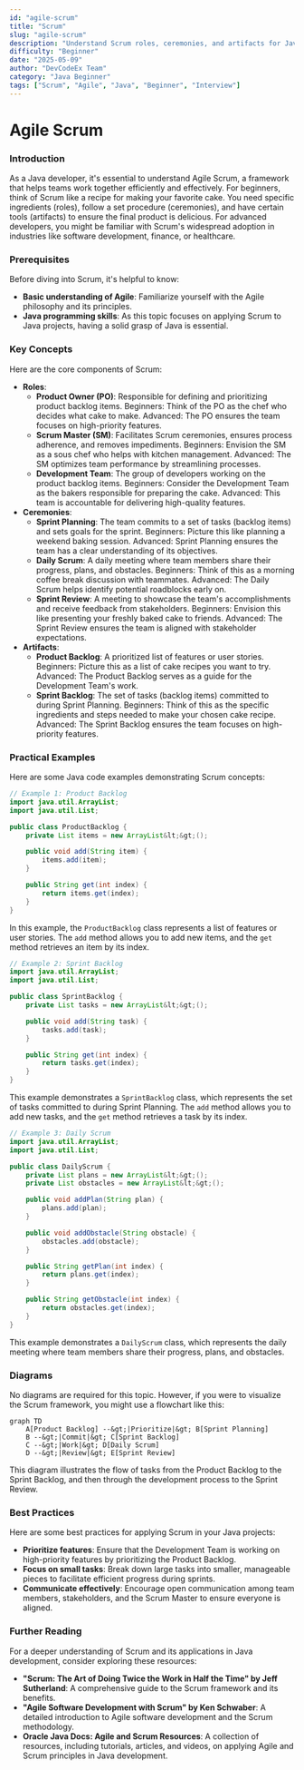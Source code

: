 ```yaml
---
id: "agile-scrum"
title: "Scrum"
slug: "agile-scrum"
description: "Understand Scrum roles, ceremonies, and artifacts for Java projects."
difficulty: "Beginner"
date: "2025-05-09"
author: "DevCodeEx Team"
category: "Java Beginner"
tags: ["Scrum", "Agile", "Java", "Beginner", "Interview"]
---
```


**Agile Scrum**
================

### Introduction

As a Java developer, it's essential to understand Agile Scrum, a framework that helps teams work together efficiently and effectively. For beginners, think of Scrum like a recipe for making your favorite cake. You need specific ingredients (roles), follow a set procedure (ceremonies), and have certain tools (artifacts) to ensure the final product is delicious. For advanced developers, you might be familiar with Scrum's widespread adoption in industries like software development, finance, or healthcare.

### Prerequisites

Before diving into Scrum, it's helpful to know:

* **Basic understanding of Agile**: Familiarize yourself with the Agile philosophy and its principles.
* **Java programming skills**: As this topic focuses on applying Scrum to Java projects, having a solid grasp of Java is essential.

### Key Concepts

Here are the core components of Scrum:

* **Roles**:
	+ **Product Owner (PO)**: Responsible for defining and prioritizing product backlog items. Beginners: Think of the PO as the chef who decides what cake to make. Advanced: The PO ensures the team focuses on high-priority features.
	+ **Scrum Master (SM)**: Facilitates Scrum ceremonies, ensures process adherence, and removes impediments. Beginners: Envision the SM as a sous chef who helps with kitchen management. Advanced: The SM optimizes team performance by streamlining processes.
	+ **Development Team**: The group of developers working on the product backlog items. Beginners: Consider the Development Team as the bakers responsible for preparing the cake. Advanced: This team is accountable for delivering high-quality features.
* **Ceremonies**:
	+ **Sprint Planning**: The team commits to a set of tasks (backlog items) and sets goals for the sprint. Beginners: Picture this like planning a weekend baking session. Advanced: Sprint Planning ensures the team has a clear understanding of its objectives.
	+ **Daily Scrum**: A daily meeting where team members share their progress, plans, and obstacles. Beginners: Think of this as a morning coffee break discussion with teammates. Advanced: The Daily Scrum helps identify potential roadblocks early on.
	+ **Sprint Review**: A meeting to showcase the team's accomplishments and receive feedback from stakeholders. Beginners: Envision this like presenting your freshly baked cake to friends. Advanced: The Sprint Review ensures the team is aligned with stakeholder expectations.
* **Artifacts**:
	+ **Product Backlog**: A prioritized list of features or user stories. Beginners: Picture this as a list of cake recipes you want to try. Advanced: The Product Backlog serves as a guide for the Development Team's work.
	+ **Sprint Backlog**: The set of tasks (backlog items) committed to during Sprint Planning. Beginners: Think of this as the specific ingredients and steps needed to make your chosen cake recipe. Advanced: The Sprint Backlog ensures the team focuses on high-priority features.

### Practical Examples

Here are some Java code examples demonstrating Scrum concepts:

```java
// Example 1: Product Backlog
import java.util.ArrayList;
import java.util.List;

public class ProductBacklog {
    private List items = new ArrayList&lt;&gt;();

    public void add(String item) {
        items.add(item);
    }

    public String get(int index) {
        return items.get(index);
    }
}
```

In this example, the `ProductBacklog` class represents a list of features or user stories. The `add` method allows you to add new items, and the `get` method retrieves an item by its index.

```java
// Example 2: Sprint Backlog
import java.util.ArrayList;
import java.util.List;

public class SprintBacklog {
    private List tasks = new ArrayList&lt;&gt;();

    public void add(String task) {
        tasks.add(task);
    }

    public String get(int index) {
        return tasks.get(index);
    }
}
```

This example demonstrates a `SprintBacklog` class, which represents the set of tasks committed to during Sprint Planning. The `add` method allows you to add new tasks, and the `get` method retrieves a task by its index.

```java
// Example 3: Daily Scrum
import java.util.ArrayList;
import java.util.List;

public class DailyScrum {
    private List plans = new ArrayList&lt;&gt;();
    private List obstacles = new ArrayList&lt;&gt;();

    public void addPlan(String plan) {
        plans.add(plan);
    }

    public void addObstacle(String obstacle) {
        obstacles.add(obstacle);
    }

    public String getPlan(int index) {
        return plans.get(index);
    }

    public String getObstacle(int index) {
        return obstacles.get(index);
    }
}
```

This example demonstrates a `DailyScrum` class, which represents the daily meeting where team members share their progress, plans, and obstacles.

### Diagrams

No diagrams are required for this topic. However, if you were to visualize the Scrum framework, you might use a flowchart like this:

```mermaid
graph TD
    A[Product Backlog] --&gt;|Prioritize|&gt; B[Sprint Planning]
    B --&gt;|Commit|&gt; C[Sprint Backlog]
    C --&gt;|Work|&gt; D[Daily Scrum]
    D --&gt;|Review|&gt; E[Sprint Review]
```

This diagram illustrates the flow of tasks from the Product Backlog to the Sprint Backlog, and then through the development process to the Sprint Review.

### Best Practices

Here are some best practices for applying Scrum in your Java projects:

* **Prioritize features**: Ensure that the Development Team is working on high-priority features by prioritizing the Product Backlog.
* **Focus on small tasks**: Break down large tasks into smaller, manageable pieces to facilitate efficient progress during sprints.
* **Communicate effectively**: Encourage open communication among team members, stakeholders, and the Scrum Master to ensure everyone is aligned.

### Further Reading

For a deeper understanding of Scrum and its applications in Java development, consider exploring these resources:

* **"Scrum: The Art of Doing Twice the Work in Half the Time" by Jeff Sutherland**: A comprehensive guide to the Scrum framework and its benefits.
* **"Agile Software Development with Scrum" by Ken Schwaber**: A detailed introduction to Agile software development and the Scrum methodology.
* **Oracle Java Docs: Agile and Scrum Resources**: A collection of resources, including tutorials, articles, and videos, on applying Agile and Scrum principles in Java development.